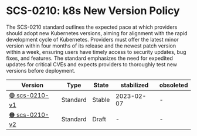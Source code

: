 # SCS-0210: k8s New Version Policy

The SCS-0210 standard outlines the expected pace at which providers should adopt new Kubernetes versions, aiming for alignment with the rapid development cycle of Kubernetes. Providers must offer the latest minor version within four months of its release and the newest patch version within a week, ensuring users have timely access to security updates, bug fixes, and features. The standard emphasizes the need for expedited updates for critical CVEs and expects providers to thoroughly test new versions before deployment.

| Version  | Type  | State   | stabilized | obsoleted |
| -------- | ----- | ------- | ---------- | --------- |
| [🟢 scs-0210-v1](/standards/scs-0210-v1-k8s-new-version-policy)  | Standard  | Stable  | 2023-02-07  | - |
| [🟠 scs-0210-v2](/standards/scs-0210-v2-k8s-version-policy)  | Standard  | Draft  | -  | - |